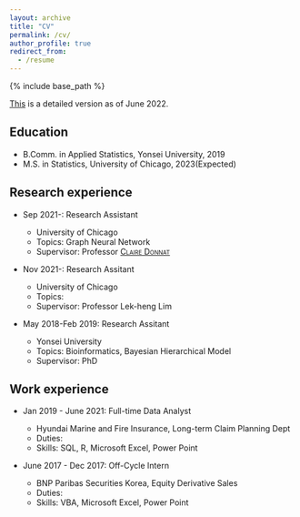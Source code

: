 ```yaml
---
layout: archive
title: "CV"
permalink: /cv/
author_profile: true
redirect_from:
  - /resume
---
```


{% include base_path %}

[This]() is a detailed version as of June 2022.

## Education
* B.Comm. in Applied Statistics, Yonsei University, 2019
* M.S. in Statistics, University of Chicago, 2023(Expected)

## Research experience
* Sep 2021-: Research Assistant
  * University of Chicago
  * Topics: Graph Neural Network
  * Supervisor: Professor <span style="font-variant:small-caps;">[Claire Donnat](https://donnate.github.io/)</span>

* Nov 2021-: Research Assitant
  * University of Chicago
  * Topics:
  * Supervisor: Professor Lek-heng Lim

* May 2018-Feb 2019: Research Assitant
  * Yonsei University
  * Topics: Bioinformatics, Bayesian Hierarchical Model
  * Supervisor: PhD 

## Work experience
* Jan 2019 - June 2021: Full-time Data Analyst
  * Hyundai Marine and Fire Insurance, Long-term Claim Planning Dept
  * Duties:
  * Skills: SQL, R, Microsoft Excel, Power Point

* June 2017 - Dec 2017: Off-Cycle Intern
  * BNP Paribas Securities Korea, Equity Derivative Sales
  * Duties: 
  * Skills: VBA, Microsoft Excel, Power Point

